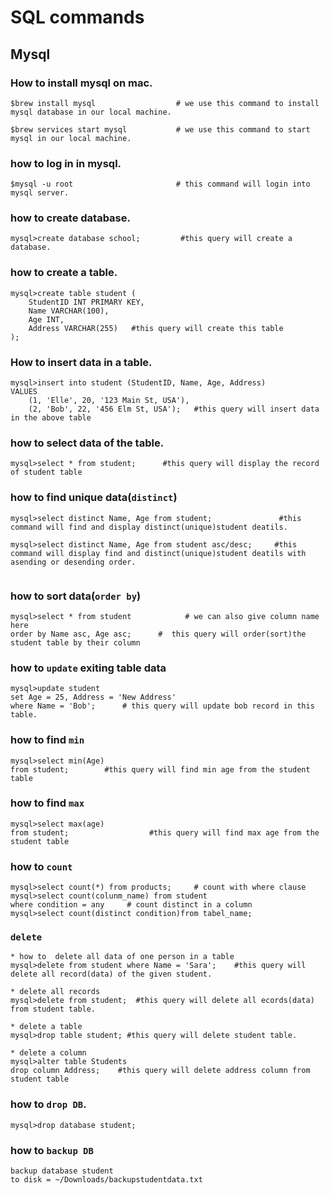 # SQL commands

## Mysql


### How to install mysql on mac.
```shell
$brew install mysql                  # we use this command to install mysql database in our local machine.

$brew services start mysql           # we use this command to start mysql in our local machine.
```
### how to log in in mysql.
```shell
$mysql -u root                       # this command will login into mysql server.
```
### how to create database.
```shell
mysql>create database school;         #this query will create a database.
```

### how to create a table.
```shell
mysql>create table student (
    StudentID INT PRIMARY KEY,
    Name VARCHAR(100),
    Age INT,
    Address VARCHAR(255)   #this query will create this table
);
```

### How to insert data in a table.
```shell
mysql>insert into student (StudentID, Name, Age, Address)
VALUES
    (1, 'Elle', 20, '123 Main St, USA'),
    (2, 'Bob', 22, '456 Elm St, USA');   #this query will insert data in the above table
```

  ### how to select data of the table.
 ```shell
mysql>select * from student;      #this query will display the record of student table
 ```

### how to find unique data(`distinct`)
```shell
mysql>select distinct Name, Age from student;               #this command will find and display distinct(unique)student deatils.

mysql>select distinct Name, Age from student asc/desc;     #this command will display find and distinct(unique)student deatils with asending or desending order.


```

### how to sort data(`order by`)
```shell
mysql>select * from student            # we can also give column name here
order by Name asc, Age asc;      #  this query will order(sort)the student table by their column
```

### how to `update` exiting table data
```shell
mysql>update student
set Age = 25, Address = 'New Address'
where Name = 'Bob';      # this query will update bob record in this table.
```

### how to find `min`
```shell
mysql>select min(Age)
from student;        #this query will find min age from the student table 
```

### how to find `max`
```shell
mysql>select max(age)
from student;                  #this query will find max age from the student table 
```

### how to `count` 
```shell
mysql>select count(*) from products;     # count with where clause
mysql>select count(colunm_name) from student
where condition = any     # count distinct in a column
mysql>select count(distinct condition)from tabel_name;
``` 

### `delete`

```shell
* how to  delete all data of one person in a table
mysql>delete from student where Name = 'Sara';    #this query will delete all record(data) of the given student.

* delete all records
mysql>delete from student;  #this query will delete all ecords(data) from student table.

* delete a table
mysql>drop table student; #this query will delete student table.

* delete a column
mysql>alter table Students
drop column Address;    #this query will delete address column from student table
```

### how to `drop DB`.
```shell
mysql>drop database student;
 ```

### how to `backup DB`
```shell
backup database student
to disk = ~/Downloads/backupstudentdata.txt
```







 
